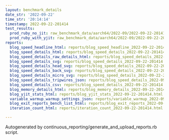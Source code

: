 ```yaml
---
layout: benchmark_details
date_str: '2022-09-22'
time_str: '20:14:14'
timestamp: 2022-09-22-201414
test_results:
  prod_ruby_no_jit: raw_benchmark_data/aarch64/2022-09/2022-09-22-201414_basic_benchmark_prod_ruby_no_jit.json
  prod_ruby_with_yjit: raw_benchmark_data/aarch64/2022-09/2022-09-22-201414_basic_benchmark_prod_ruby_with_yjit.json
reports:
  blog_speed_headline_html: reports/blog_speed_headline_2022-09-22-201414.html
  blog_speed_details_html: reports/blog_speed_details_2022-09-22-201414.html
  blog_speed_details_raw_details_html: reports/blog_speed_details_2022-09-22-201414.raw_details.html
  blog_speed_details_svg: reports/blog_speed_details_2022-09-22-201414.svg
  blog_speed_details_head_svg: reports/blog_speed_details_2022-09-22-201414.head.svg
  blog_speed_details_back_svg: reports/blog_speed_details_2022-09-22-201414.back.svg
  blog_speed_details_micro_svg: reports/blog_speed_details_2022-09-22-201414.micro.svg
  blog_speed_details_tripwires_json: reports/blog_speed_details_2022-09-22-201414.tripwires.json
  blog_speed_details_csv: reports/blog_speed_details_2022-09-22-201414.csv
  blog_memory_details_html: reports/blog_memory_details_2022-09-22-201414.html
  blog_yjit_stats_html: reports/blog_yjit_stats_2022-09-22-201414.html
  variable_warmup_warmup_settings_json: reports/variable_warmup_2022-09-22-201414.warmup_settings.json
  blog_exit_reports_bench_list_html: reports/blog_exit_reports_2022-09-22-201414.bench_list.html
  iteration_count_html: reports/iteration_count_2022-09-22-201414.html

---
```

Autogenerated by continuous_reporting/generate_and_upload_reports.rb script.
